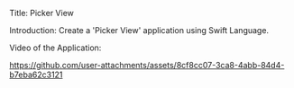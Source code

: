 Title:
Picker View

Introduction:
Create a 'Picker View' application using Swift Language.

Video of the Application:


https://github.com/user-attachments/assets/8cf8cc07-3ca8-4abb-84d4-b7eba62c3121

